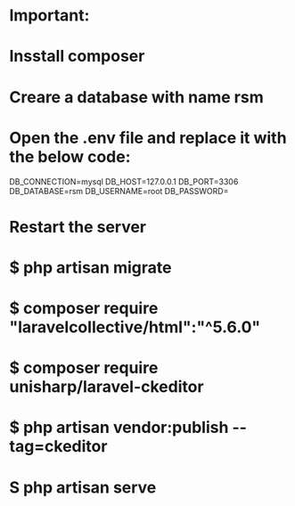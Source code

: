 # Important:
# Insstall composer
# Creare a database with name rsm
# Open the .env file and replace it with the below code:
  DB_CONNECTION=mysql
  DB_HOST=127.0.0.1
  DB_PORT=3306
  DB_DATABASE=rsm
  DB_USERNAME=root
  DB_PASSWORD=
# Restart the server
# $ php artisan migrate
# $ composer require "laravelcollective/html":"^5.6.0"
# $ composer require unisharp/laravel-ckeditor
# $ php artisan vendor:publish --tag=ckeditor
# S php artisan serve

